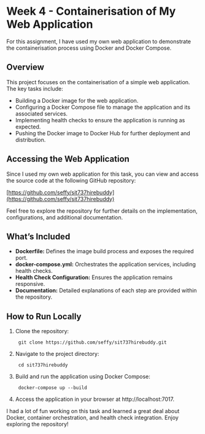 # Week 4 - Containerisation of My Web Application

For this assignment, I have used my own web application to demonstrate the containerisation process using Docker and Docker Compose.

## Overview

This project focuses on the containerisation of a simple web application. The key tasks include:

- Building a Docker image for the web application.
- Configuring a Docker Compose file to manage the application and its associated services.
- Implementing health checks to ensure the application is running as expected.
- Pushing the Docker image to Docker Hub for further deployment and distribution.

## Accessing the Web Application

Since I used my own web application for this task, you can view and access the source code at the following GitHub repository:

[https://github.com/seffy/sit737hirebuddy](https://github.com/seffy/sit737hirebuddy)

Feel free to explore the repository for further details on the implementation, configurations, and additional documentation.

## What’s Included

- **Dockerfile:** Defines the image build process and exposes the required port.
- **docker-compose.yml:** Orchestrates the application services, including health checks.
- **Health Check Configuration:** Ensures the application remains responsive.
- **Documentation:** Detailed explanations of each step are provided within the repository.

## How to Run Locally

1. Clone the repository:

        git clone https://github.com/seffy/sit737hirebuddy.git

2. Navigate to the project directory:

        cd sit737hirebuddy

3. Build and run the application using Docker Compose:

        docker-compose up --build
        
4. Access the application in your browser at http://localhost:7017.

I had a lot of fun working on this task and learned a great deal about Docker, container orchestration, and health check integration. Enjoy exploring the repository!

